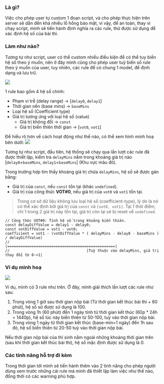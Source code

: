### Là gì?
Việc cho phép user tự custom 1 đoạn script, và cho phép thực hiện trên server sẽ dẫn đến khá nhiều lỗ hổng bảo mật, vì vậy, để an toàn, thay vì chạy script, mình sẽ tiến hành định nghĩa ra các rule, thứ được sử dụng để xác định hệ số của bài thi.

### Làm như nào?
Tương tự như script, user có thể custom nhiều điều kiện để có thể tuy biến hệ số theo ý muốn, nên ở đây mình cũng cho phép user tuỳ biến số rule theo ý muốn của user, tuy nhiên, các rule để có chung 1 model, để định dạng và lưu trữ.

![](https://i.imgur.com/LV5HoLl.png)

1 rule bao gồm 4 hệ số chính:
- Phạm vi trễ (delay range) -> [`delay0`, `delay1`]
- Thời gian nền (base mins) -> `baseMins`
- Loại hệ số (Coefficient type)
- Giá trị tương ứng với loại hệ số (value)
    - Giá trị không đổi -> `const`
    - Giá trị biến thiên thời gian -> [`vot0`, `vot1`]


Để hiểu rõ hơn về cách hoạt động như thế nào, có thể xem hình minh hoạ bên dưới:
![](https://i.imgur.com/yyDN7xe.png)

Tương tự như script, đầu tiên, hệ thống sẽ chạy qua lần lượt các rule đã được thiết lập, kiểm tra `delayMins` nằm trong khoảng giá trị nào [`delay0`+`baseMins`, `delay1`+`baseMins`] (Khu vực màu đỏ).

Trong trường hợp tìm thấy khoảng giá trị chứa `delayMins`, hệ số sẽ được gán bằng:
- Giá trị của `const`, nếu `const` tồn tại (khác `undefined`).
- Giá trị của công thức **VOT#0**, nếu giá trị của `vot0` và `vot1` tồn tại.

> Trong cơ sở dữ liệu không lưu loại hệ số (coefficient-type), lý do là nó có thể xác định bởi giá trị của `const` và `[vot0, vot1]`.
> Tại 1 thời điểm, chỉ 1 trong 2 giá trị này tồn tại, giá trị còn lại sẽ bị reset về `undefined`.


```javascript=
// Công thức VOT#0: Tính hệ số trong khoảng biến thiên.
const delayDiffValue = delay1 - delay0;
const votDiffValue = vot1 - vot0;
coefficient = vot1 - (votDiffValue * ( delayMins - delay0 - baseMins ) / delayDiffValue)
//                                   |=================================================|
//                                   |Tuỳ thuộc vào delayMins, giá trị thay đổi từ 0->1|

```
### Ví dụ minh hoạ

![](https://i.imgur.com/QLLG5UR.png)

Ví dụ, mình có 3 rule như trên. Ở đây, mình giải thích lần lượt các rule như sau:
1. Trong vòng 1 giờ sau thời gian nộp bài (Từ thời gian kết thúc bài thi + 60 phút), hệ số sử được sử dụng là 100.
2. Trong vòng 1h (60 phút) đến 1 ngày tính từ thời gian kết thúc (60p * 24h = 1440p), hệ số lúc này biến thiên từ 50-100, tuỳ vào thời gian nộp bài.
3. Trong vòng 1 ngày từ thời gian kết thúc (base-min=1 ngày) đến 1h sau đó, hệ số biến thiên từ 20-50 tuỳ vào thời gian nộp bài.

Nếu thời gian nộp bài của thí sinh nằm ngoài những khoảng thời gian trên (sau khi thời gian kết thúc bài thi), hệ số mặc định được sử dụng là 0.

### Các tính năng hỗ trợ đi kèm
Trong thời gian tới mình sẽ tiến hành thêm vào 2 tính năng cho phép người dùng xem trước những cái rule mà mình đã thiết lập làm việc như thế nào, đồng thời có các warning phù hợp.

<TBU>